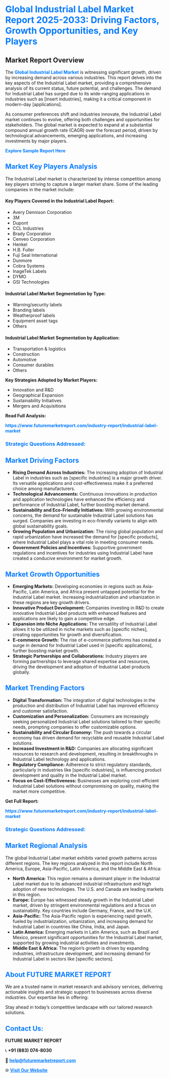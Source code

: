 <h1 style="color: #007BFF;">Global Industrial Label Market Report 2025-2033: Driving Factors, Growth Opportunities, and Key Players</h1>

<section id="overview">
<h2>Market Report Overview</h2>
<p>The <a href="https://www.futuremarketreport.com/industry-report/industrial-label-market" style="color: #007BFF; text-decoration: none;"><strong>Global Industrial Label Market</strong></a> is witnessing significant growth, driven by increasing demand across various industries. This report delves into the key aspects of the Industrial Label market, providing a comprehensive analysis of its current status, future potential, and challenges. The demand for Industrial Label has surged due to its wide-ranging applications in industries such as [insert industries], making it a critical component in modern-day [applications].</p>
<p>As consumer preferences shift and industries innovate, the Industrial Label market continues to evolve, offering both challenges and opportunities for stakeholders. The global market is expected to expand at a substantial compound annual growth rate (CAGR) over the forecast period, driven by technological advancements, emerging applications, and increasing investments by major players.</p>
</section>

<section id="overview">
<p><a href="https://www.futuremarketreport.com/request-sample/reportId=53635" style="color: #007BFF; text-decoration: none;"><strong>Explore Sample Report Here</strong></a></p>
</section>

<section id="key-players">
<h2 style="color: #007BFF;">Market Key Players Analysis</h2>
<p>The Industrial Label market is characterized by intense competition among key players striving to capture a larger market share. Some of the leading companies in the market include:</p>
<h4>Key Players Covered in the Industrial Label Report:</h4>
<ul><li>Avery Dennison Corporation</li><li>3M</li><li>Dupont</li><li>CCL Industries</li><li>Brady Corporation</li><li>Cenveo Corporation</li><li>Henkel</li><li>H.B. Fuller</li><li>Fuji Seal International</li><li>Dunmore</li><li>Cobra Systems</li><li>InageTek Labels</li><li>DYMO</li><li>GSI Technologies</li></ul>
<h4>Industrial Label Market Segmentation by Type:</h4>
<ul><li>Warning/security labels</li><li>Branding labels</li><li>Weatherproof labels</li><li>Equipment asset tags</li><li>Others</li></ul>

<h4>Industrial Label Market Segmentation by Application:</h4>
<ul><li>Transportation &amp; logistics</li><li>Construction</li><li>Automotive</li><li>Consumer durables</li><li>Others</li></ul>
<p><strong>Key Strategies Adopted by Market Players:</strong></p>
<ul>
<li>Innovation and R&D</li>
<li>Geographical Expansion</li>
<li>Sustainability Initiatives</li>
<li>Mergers and Acquisitions</li>
</ul>
</section>

<section>
<p><strong>Read Full Analysis: </strong></p><a href="https://www.futuremarketreport.com/industry-report/industrial-label-market" style="color: #007BFF; text-decoration: none;"><strong>https://www.futuremarketreport.com/industry-report/industrial-label-market</strong></a>
<h3 style="color: #007BFF;">Strategic Questions Addressed:</h3>
</section>

<section id="driving-factors">
<h2 style="color: #007BFF;">Market Driving Factors</h2>
<ul>
<li><strong>Rising Demand Across Industries:</strong> The increasing adoption of Industrial Label in industries such as [specific industries] is a major growth driver. Its versatile applications and cost-effectiveness make it a preferred choice among manufacturers.</li>
<li><strong>Technological Advancements:</strong> Continuous innovations in production and application technologies have enhanced the efficiency and performance of Industrial Label, further boosting market demand.</li>
<li><strong>Sustainability and Eco-Friendly Initiatives:</strong> With growing environmental concerns, the demand for sustainable Industrial Label solutions has surged. Companies are investing in eco-friendly variants to align with global sustainability goals.</li>
<li><strong>Growing Population and Urbanization:</strong> The rising global population and rapid urbanization have increased the demand for [specific products], where Industrial Label plays a vital role in meeting consumer needs.</li>
<li><strong>Government Policies and Incentives:</strong> Supportive government regulations and incentives for industries using Industrial Label have created a conducive environment for market growth.</li>
</ul>
</section>

<section id="growth-opportunities">
<h2 style="color: #007BFF;">Market Growth Opportunities</h2>
<ul>
<li><strong>Emerging Markets:</strong> Developing economies in regions such as Asia-Pacific, Latin America, and Africa present untapped potential for the Industrial Label market. Increasing industrialization and urbanization in these regions are key growth drivers.</li>
<li><strong>Innovative Product Development:</strong> Companies investing in R&D to create innovative Industrial Label products with enhanced features and applications are likely to gain a competitive edge.</li>
<li><strong>Expansion into Niche Applications:</strong> The versatility of Industrial Label allows it to be utilized in niche markets such as [specific niches], creating opportunities for growth and diversification.</li>
<li><strong>E-commerce Growth:</strong> The rise of e-commerce platforms has created a surge in demand for Industrial Label used in [specific applications], further boosting market growth.</li>
<li><strong>Strategic Partnerships and Collaborations:</strong> Industry players are forming partnerships to leverage shared expertise and resources, driving the development and adoption of Industrial Label products globally.</li>
</ul>
</section>

<section id="trending-factors">
<h2 style="color: #007BFF;">Market Trending Factors</h2>
<ul>
<li><strong>Digital Transformation:</strong> The integration of digital technologies in the production and distribution of Industrial Label has improved efficiency and customer satisfaction.</li>
<li><strong>Customization and Personalization:</strong> Consumers are increasingly seeking personalized Industrial Label solutions tailored to their specific needs, prompting companies to offer customizable options.</li>
<li><strong>Sustainability and Circular Economy:</strong> The push towards a circular economy has driven demand for recyclable and reusable Industrial Label solutions.</li>
<li><strong>Increased Investment in R&D:</strong> Companies are allocating significant resources to research and development, resulting in breakthroughs in Industrial Label technology and applications.</li>
<li><strong>Regulatory Compliance:</strong> Adherence to strict regulatory standards, particularly in industries like [specific industries], is influencing product development and quality in the Industrial Label market.</li>
<li><strong>Focus on Cost-Effectiveness:</strong> Businesses are exploring cost-efficient Industrial Label solutions without compromising on quality, making the market more competitive.</li>
</ul>
</section>

<section>
<p><strong>Get Full Report: </strong></p><a href="https://www.futuremarketreport.com/industry-report/industrial-label-market" style="color: #007BFF; text-decoration: none;"><strong>https://www.futuremarketreport.com/industry-report/industrial-label-market</strong></a>
<h3 style="color: #007BFF;">Strategic Questions Addressed:</h3>
</section>


<section id="regional-analysis">
<h2 style="color: #007BFF;">Market Regional Analysis</h2>
<p>The global Industrial Label market exhibits varied growth patterns across different regions. The key regions analyzed in this report include North America, Europe, Asia-Pacific, Latin America, and the Middle East & Africa:</p>
<ul>
<li><strong>North America:</strong> This region remains a dominant player in the Industrial Label market due to its advanced industrial infrastructure and high adoption of new technologies. The U.S. and Canada are leading markets in this region.</li>
<li><strong>Europe:</strong> Europe has witnessed steady growth in the Industrial Label market, driven by stringent environmental regulations and a focus on sustainability. Key countries include Germany, France, and the U.K.</li>
<li><strong>Asia-Pacific:</strong> The Asia-Pacific region is experiencing rapid growth, fueled by industrialization, urbanization, and increasing demand for Industrial Label in countries like China, India, and Japan.</li>
<li><strong>Latin America:</strong> Emerging markets in Latin America, such as Brazil and Mexico, present significant opportunities for the Industrial Label market, supported by growing industrial activities and investments.</li>
<li><strong>Middle East & Africa:</strong> The region’s growth is driven by expanding industries, infrastructure development, and increasing demand for Industrial Label in sectors like [specific sectors].</li>
</ul>
</section>

<footer>
<h2 style="color: #007BFF;">About FUTURE MARKET REPORT</h2>
<p>We are a trusted name in market research and advisory services, delivering actionable insights and strategic support to businesses across diverse industries. Our expertise lies in offering:</p>

<p>Stay ahead in today’s competitive landscape with our tailored research solutions.</p>

<h2 style="color: #007BFF;">Contact Us:</h2>
<p><strong>FUTURE MARKET REPORT</strong></p>
<p>📞 <strong>+91 (883) 074-8030</strong></p>
<p>📧 <strong><a href="mailto:help@futuremarketreport.com" style="color: #007BFF;">help@futuremarketreport.com</a></strong></p>
<p>🌐 <strong><a href="https://www.futuremarketreport.com/" style="color: #007BFF;">Visit Our Website</a></strong></p>
</footer>